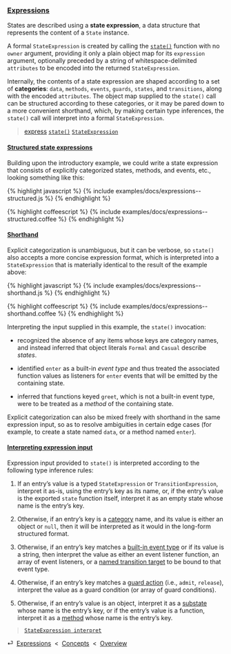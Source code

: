 ### [Expressions](#concepts--expressions)

States are described using a **state expression**, a data structure that represents the content of a `State` instance.

A formal `StateExpression` is created by calling the [`state()`](#getting-started--the-state-function) function with no `owner` argument, providing it only a plain object map for its `expression` argument, optionally preceded by a string of whitespace-delimited `attributes` to be encoded into the returned `StateExpression`.

Internally, the contents of a state expression are shaped according to a set of **categories**: `data`, `methods`, `events`, `guards`, `states`, and `transitions`, along with the encoded `attributes`. The object map supplied to the `state()` call can be structured according to these categories, or it may be pared down to a more convenient shorthand, which, by making certain type inferences, the `state()` call will interpret into a formal `StateExpression`.

> [express](/api/#state--methods--express)
> [`state()`](/source/#module)
> [`StateExpression`](/source/#state-expression)

<div class="local-toc"></div>

#### [Structured state expressions](#concepts--expressions--structured)

Building upon the introductory example, we could write a state expression that consists of explicitly categorized states, methods, and events, etc., looking something like this:

{% highlight javascript %}
{% include examples/docs/expressions--structured.js %}
{% endhighlight %}

{% highlight coffeescript %}
{% include examples/docs/expressions--structured.coffee %}
{% endhighlight %}

#### [Shorthand](#concepts--expressions--shorthand)

Explicit categorization is unambiguous, but it can be verbose, so `state()` also accepts a more concise expression format, which is interpreted into a `StateExpression` that is materially identical to the result of the example above:

{% highlight javascript %}
{% include examples/docs/expressions--shorthand.js %}
{% endhighlight %}

{% highlight coffeescript %}
{% include examples/docs/expressions--shorthand.coffee %}
{% endhighlight %}

Interpreting the input supplied in this example, the `state()` invocation:

* recognized the absence of any items whose keys are category names, and instead inferred that object literals `Formal` and `Casual` describe *states*.

* identified `enter` as a built-in *event type* and thus treated the associated function values as listeners for `enter` events that will be emitted by the containing state.

* inferred that functions keyed `greet`, which is not a built-in event type, were to be treated as a *method* of the containing state.

Explicit categorization can also be mixed freely with shorthand in the same expression input, so as to resolve ambiguities in certain edge cases (for example, to create a state named `data`, or a method named `enter`).

#### [Interpreting expression input](#concepts--expressions--interpreting-expression-input)

Expression input provided to `state()` is interpreted according to the following type inference rules:

1. If an entry’s value is a typed `StateExpression` or `TransitionExpression`, interpret it as-is, using the entry’s key as its name, or, if the entry’s value is the exported `state` function itself, interpret it as an empty state whose name is the entry’s key.

2. Otherwise, if an entry’s key is a [category](#concepts--expressions) name, and its value is either an object or `null`, then it will be interpreted as it would in the long-form structured format.

3. Otherwise, if an entry’s key matches a [built-in event type](#concepts--events) or if its value is a string, then interpret the value as either an event listener function, an array of event listeners, or a [named transition target](#concepts--events--expressing-determinism) to be bound to that event type.

4. Otherwise, if an entry’s key matches a [guard action](#concepts--guards) (i.e., `admit`, `release`), interpret the value as a guard condition (or array of guard conditions).

5. Otherwise, if an entry’s value is an object, interpret it as a [substate](#concepts--inheritance--nesting-states) whose name is the entry’s key, or if the entry’s value is a function, interpret it as a [method](#concepts--methods) whose name is the entry’s key.

> [`StateExpression interpret`](/source/#state-expression--private--interpret)

<div class="backcrumb">
⏎  <a class="section" href="#concepts--expressions">Expressions</a>  &lt;  <a href="#concepts">Concepts</a>  &lt;  <a href="#overview">Overview</a>
</div>
